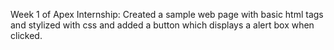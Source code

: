 Week 1 of Apex Internship:
Created a sample web page with basic html tags and stylized with css and added a button which displays a alert box when clicked.
